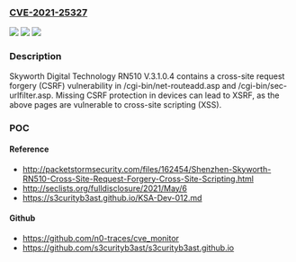 ### [CVE-2021-25327](https://cve.mitre.org/cgi-bin/cvename.cgi?name=CVE-2021-25327)
![](https://img.shields.io/static/v1?label=Product&message=n%2Fa&color=blue)
![](https://img.shields.io/static/v1?label=Version&message=n%2Fa&color=blue)
![](https://img.shields.io/static/v1?label=Vulnerability&message=n%2Fa&color=brighgreen)

### Description

Skyworth Digital Technology RN510 V.3.1.0.4 contains a cross-site request forgery (CSRF) vulnerability in /cgi-bin/net-routeadd.asp and /cgi-bin/sec-urlfilter.asp. Missing CSRF protection in devices can lead to XSRF, as the above pages are vulnerable to cross-site scripting (XSS).

### POC

#### Reference
- http://packetstormsecurity.com/files/162454/Shenzhen-Skyworth-RN510-Cross-Site-Request-Forgery-Cross-Site-Scripting.html
- http://seclists.org/fulldisclosure/2021/May/6
- https://s3curityb3ast.github.io/KSA-Dev-012.md

#### Github
- https://github.com/n0-traces/cve_monitor
- https://github.com/s3curityb3ast/s3curityb3ast.github.io

